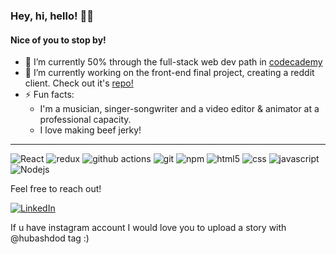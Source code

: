 ### Hey, hi, hello! 🤘😎
#### Nice of you to stop by!
- 🌱 I’m currently 50% through the full-stack web dev path in [codecademy](https://www.codecademy.com/learn/paths/full-stack-engineer-career-path)
- 🔭 I’m currently working on the front-end final project, creating a reddit client. Check out it's [repo!](https://github.com/AviramV/reddit-client)
- ⚡ Fun facts: 
  - I'm a musician, singer-songwriter and a video editor & animator at a professional capacity.
  - I love making beef jerky!
<hr/>
<p>
  <img alt="React" src="https://img.shields.io/badge/-React-45b8d8?style=flat-square&logo=react&logoColor=white" />
  <img alt="redux" src="https://img.shields.io/badge/-Redux-764ABC?style=flat-square&logo=redux&logoColor=white" />
  <img alt="github actions" src="https://img.shields.io/badge/-Github_Actions-2088FF?style=flat-square&logo=github-actions&logoColor=white" />
  <img alt="git" src="https://img.shields.io/badge/-Git-F05032?style=flat-square&logo=git&logoColor=white" />
  <img alt="npm" src="https://img.shields.io/badge/-NPM-CB3837?style=flat-square&logo=npm&logoColor=white" />
  <img alt="html5" src="https://img.shields.io/badge/-HTML5-E34F26?style=flat-square&logo=html5&logoColor=white" />
  <img alt="css" src="https://img.shields.io/badge/-CSS3-2A4FD5?style=flat-square&logo=css3&logoColor=white" />
  <img alt="javascript" src="https://img.shields.io/badge/-JavaScript-ECD84D?style=flat-square&logo=javascript&logoColor=black" />
  <img alt="Nodejs" src="https://img.shields.io/badge/-Nodejs-43853d?style=flat-square&logo=Node.js&logoColor=white" />
</p>

Feel free to reach out!
<p>
<a target="_blank" href="https://www.linkedin.com/in/aviramvered"><img alt="LinkedIn" src="https://img.shields.io/badge/linkedin-%230077B5.svg?&style=for-the-badge&logo=linkedin&logoColor=white" /></a><p/>

If u have instagram account I would love you to upload a story with @hubashdod tag :)

<!--
**AviramV/AviramV** is a ✨ _special_ ✨ repository because its `README.md` (this file) appears on your GitHub profile.

Here are some ideas to get you started:

- 🔭 I’m currently working on ...
- 🌱 I’m currently learning ...
- 👯 I’m looking to collaborate on ...
- 🤔 I’m looking for help with ...
- 💬 Ask me about ...
- 📫 How to reach me: ...
- 😄 Pronouns: ...
- ⚡ Fun fact: ...
-->

